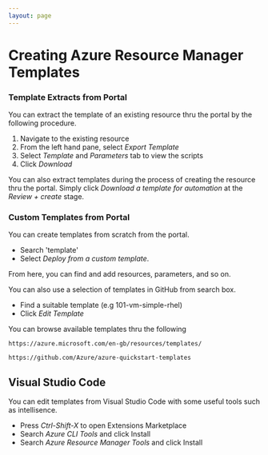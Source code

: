 ```yaml
---
layout: page
---
```

# Creating Azure Resource Manager Templates

### Template Extracts from Portal

You can extract the template of an existing resource thru the portal by the following procedure.

1. Navigate to the existing resource
1. From the left hand pane, select _Export Template_
1. Select _Template_ and _Parameters_ tab to view the scripts
1. Click _Download_

You can also extract templates during the process of creating the resource thru the portal. Simply click _Download a template for automation_ at the *Review + create* stage.

### Custom Templates from Portal

You can create templates from scratch from the portal. 

- Search 'template' 
- Select _Deploy from a custom template_.

From here, you can find and add resources, parameters, and so on.

You can also use a selection of templates in GitHub from search box. 

- Find a suitable template (e.g 101-vm-simple-rhel)
- Click _Edit Template_

 You can browse available templates thru the following

    https://azure.microsoft.com/en-gb/resources/templates/

    https://github.com/Azure/azure-quickstart-templates

## Visual Studio Code

You can edit templates from Visual Studio Code with some useful tools such as intellisence.

- Press _Ctrl-Shift-X_ to open Extensions Marketplace
- Search _Azure CLI Tools_ and click Install
- Search _Azure Resource Manager Tools_ and click Install
